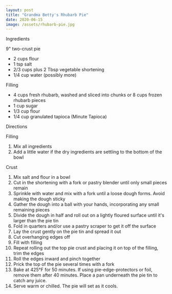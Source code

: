 ```yaml
---
layout: post
title: "Grandma Betty's Rhubarb Pie"
date: 2020-06-15
image: /assets/rhubarb-pie.jpg
---
```

Ingredients

9" two-crust pie
- 2 cups flour
- 1 tsp salt
- 2/3 cups plus 2 Tbsp vegetable shortening
- 1/4 cup water (possibly more)

Filling
- 4 cups fresh rhubarb, washed and sliced into chunks or 8 cups frozen rhubarb pieces
- 1 cup sugar
- 1/3 cup flour
- 1/4 cup granulated tapioca (Minute Tapioca)

Directions

Filling
1. Mix all ingredients
2. Add a little water if the dry ingredients are settling to the bottom of the bowl

Crust
1. Mix salt and flour in a bowl
2. Cut in the shortening with a fork or pastry blender until only small pieces remain
3. Sprinkle with water and mix with a fork until a loose dough forms. Avoid making the dough sticky
4. Gather the dough into a ball with your hands, incorporating any small remaining pieces
5. Divide the dough in half and roll out on a lightly floured surface until it's larger than the pie tin
6. Fold in quarters and/or use a pastry scraper to get it off the surface
7. Lay the crust gently on the pie tin and spread it out
9. Cut overhanging edges off
10. Fill with filling
11. Repeat rolling out the top pie crust and placing it on top of the filling, trim the edges
12. Roll the edges inward and pinch together
13. Prick the top of the pie several times with a fork
14. Bake at 425°F for 50 minutes. If using pie-edge-protectors or foil, remove them after 40 minutes. Place a pan underneath the pie tin to catch any juice.
15. Serve warm or chilled. The pie will set as it cools.
